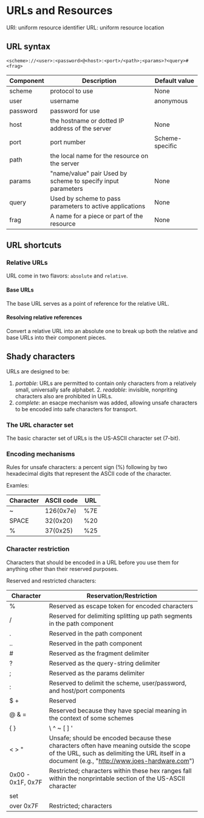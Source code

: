 # URLs and Resources

URI: uniform resource identifier
URL: uniform resource location

## URL syntax

```
<scheme>://<user>:<password>@<host>:<port>/<path>;<params>?<query>#<frag>
```

| Component | Description | Default value |
|-----------|-------------|---------------|
| scheme    | protocol to use | None |
| user      | username    | anonymous |
| password  | password for use |      |
| host | the hostname or dotted IP address of the server | None |
| port | port number | Scheme-specific |
| path | the local name for the resource on the server |
| params | "name/value" pair Used by scheme to specify input parameters | None |
| query | Used by scheme to pass parameters to active applications | None |
| frag | A name for a piece or part of the resource | None |

## URL shortcuts

### Relative URLs

URL come in two flavors: `absolute` and `relative`.

#### Base URLs

The base URL serves as a point of reference for the relative URL.

#### Resolving relative references

Convert a relative URL into an absolute one to break up both the relative and base URLs into their component pieces.

## Shady characters

URLs are designed to be:

  1. *portable*: URLs are permitted to contain only characters from a relatively small, universally safe alphabet.
	2. *readable*: invisible, nonpriting characters also are prohibited in URLs.
  3. *complete*: an esacpe mechanism was added, allowing unsafe characters to be encoded into safe characters for transport.

### The URL character set

The basic character set of URLs is the US-ASCII character set (7-bit).

### Encoding mechanisms

Rules for unsafe characters: a percent sign (%) following by two hexadecimal digits that represent the ASCII code of the character.

Examles:

| Character | ASCII code | URL   |
|-----------|------------|-------|
| ~         | 126(0x7e)  | %7E   |
| SPACE     | 32(0x20)   | %20   |
| %         | 37(0x25)   | %25   |

### Character restriction

Characters that should be encoded in a URL before you use them for anything other than their reserved purposes.

Reserved and restricted characters:

| Character | Reservation/Restriction |
| --------- | ----------------------- |
| %         | Reserved as escape token for encoded characters |
| /         | Reserved for delimiting splitting up path segments in the path component |
| .         | Reserved in the path component |
| ..        | Reserved in the path component |
| #         | Reserved as the fragment delimiter |
| ?         | Reserved as the query-string delimiter
| ;         | Reserved as the params delimiter
| :         | Reserved to delimit the scheme, user/password, and host/port components |
| $ +       | Reserved |
| @ & =     | Reserved because they have special meaning in the context of some schemes |
| { } | \ ^ ~ [ ] ' | Restricted because of unsafe handling by various transport agents, such as gateways |
| < > "     | Unsafe; should be encoded because these characters often have meaning outside the scope of the URL, such as delimiting the URL itself in a document (e.g., "http://www.joes-hardware.com") |
| 0x00 - 0x1F, 0x7F | Restricted; characters within these hex ranges fall within the nonprintable section of the US-ASCII character
set |
| over 0x7F | Restricted; characters |

